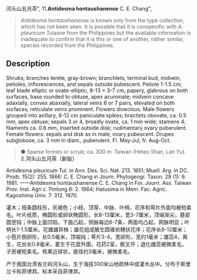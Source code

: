 河头山五月茶",
11.**Antidesma hontaushanense** C. E. Chang",

> *Antidesma hontaushanense* is known only from the type collection, which has not been seen. It is possible that it is conspecific with *A. pleuricum* Tulasne from the Philippines but the available information is inadequate to confirm that it is this or one of another, rather similar, species recorded from the Philippines.

## Description
Shrubs; branches terete, gray-brown; branchlets, terminal bud, midvein, petioles, inflorescences, and sepals outside pubescent. Petiole 1-1.5 cm; leaf blade elliptic or ovate-elliptic, 8-13 × 3-7 cm, papery, glabrous on both surfaces, base rounded to obtuse, apex acuminate; midvein concave adaxially, convex abaxially, lateral veins 6 or 7 pairs, elevated on both surfaces, reticulate veins prominent. Flowers dioecious. Male flowers grouped into axillary, 8-12 cm paniculate spikes; bractlets obovate, ca. 0.5 mm, apex obtuse; sepals 3 or 4, broadly ovate, ca. 1 mm wide; stamens 4; filaments ca. 0.8 mm, inserted outside disk; rudimentary ovary puberulent. Female flowers: sepals and disk as in male; ovary pubescent. Drupes subglobose, ca. 3 mm in diam., puberulent. Fl. May-Jul, fr. Aug-Oct.

> ● Sparse forests or scrub; ca. 300 m. Taiwan (Hetao Shan, Lan Yu).
**2.河头山五月茶（新拟）**

Antidesma pleuricum Tul. in Ann. Des. Sci. Nat. 213. 1851; Muell. Arg. in DC. Prodr. 15(2): 255. 1866: C. E. Chang in Journ. Phytogeogr. Taxon. 29 (1): 9. 1981. ——Antidesma hontaushanense C. E. Chang in For. Journ. Ass. Taiwan Prov. Inst. Agri c. Pintung 6: 2. 1964; Hatusima in Mem. Fac. Agric. Kagoshima Univ. 7: 312. 1970.

灌木；枝条圆柱形，灰褐色；小枝、顶芽、中脉、叶柄、花序和萼片外面均被短柔毛。叶片纸质，椭圆形或卵状椭圆形，长8-13厘米，宽3-7厘米，顶端渐尖，基部圆至钝；中脉上面凹陷，下面凸起，侧脉每边6-7条，两面均凸起，网脉明显；叶柄长1-1.5厘米。花雌雄异株；雄花组成腋生圆锥状穗状花序；花序长8-12厘米；小苞片倒卵形，长0.5毫米，顶端钝；萼片3-4，宽卵形，宽约1毫米；雄蕊4，离生，花丝长0.8毫米，着生于花盘外围，花药2室，极叉开；退化雌蕊被微柔毛。子房被短柔毛。核果近球状，直径约3毫米，被微柔毛。

产于我国台湾省兰屿河头山，生于海拔300米山地疏林中或灌木丛中。分布于斯里兰卡和菲律宾。标本采自菲律宾。
